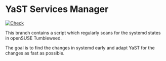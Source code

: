 # YaST Services Manager

[![Check](https://github.com/yast/yast-services-manager/actions/workflows/check.yml/badge.svg?branch=check_systemd_states)](https://github.com/yast/yast-services-manager/actions/workflows/check.yml?query=branch%3Acheck_systemd_states)

This branch contains a script which regularly scans for the systemd
states in openSUSE Tumbleweed.

The goal is to find the changes in systemd early and adapt YaST for the changes
as fast as possible.
